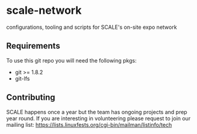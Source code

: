 # scale-network
configurations, tooling and scripts for SCALE's on-site expo network

## Requirements
To use this git repo you will need the following pkgs:
  - git >= 1.8.2
  - git-lfs

## Contributing
SCALE happens once a year but the team has ongoing projects and prep year round.
If you are interesting in volunteering please request to join our mailing list:
https://lists.linuxfests.org/cgi-bin/mailman/listinfo/tech
